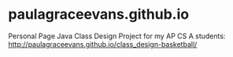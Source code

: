 # paulagraceevans.github.io
Personal Page
Java Class Design Project for my AP CS A students: http://paulagraceevans.github.io/class_design-basketball/
